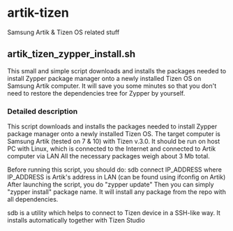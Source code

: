 # artik-tizen
Samsung Artik &amp; Tizen OS related stuff

## artik_tizen_zypper_install.sh

This small and simple script downloads and installs the packages needed to install Zypper package manager onto a newly installed Tizen OS on Samsung Artik computer. It will save you some minutes so that you don't need to restore the dependencies tree for Zypper by yourself.

### Detailed description

This script downloads and installs the packages needed to install Zypper package manager onto a newly installed Tizen OS.
The target computer is Samsung Artik (tested on 7 & 10) with Tizen v.3.0.
It should be run on host PC with Linux, which is connected to the Internet and connected to Artik computer via LAN
All the necessary packages weigh about 3 Mb total.

Before running this script, you should do:
sdb connect IP_ADDRESS
where IP_ADDRESS is Artik's address in LAN (can be found using ifconfig on Artik)
After launching the script, you do "zypper update"
Then you can simply "zypper install" package name. It will install any package from the repo with all dependencies.

sdb is a utility which helps to connect to Tizen device in a SSH-like way. It installs automatically together with Tizen Studio
